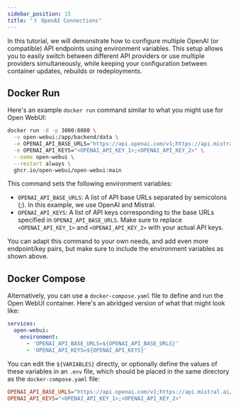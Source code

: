 ```yaml
---
sidebar_position: 15
title: "🖇 OpenAI Connections"
---
```


In this tutorial, we will demonstrate how to configure multiple OpenAI (or compatible) API endpoints using environment variables. This setup allows you to easily switch between different API providers or use multiple providers simultaneously, while keeping your configuration between container updates, rebuilds or redeployments.

## Docker Run

Here's an example `docker run` command similar to what you might use for Open WebUI:

```bash
docker run -d -p 3000:8080 \
  -v open-webui:/app/backend/data \
  -e OPENAI_API_BASE_URLS="https://api.openai.com/v1;https://api.mistral.ai/v1" \
  -e OPENAI_API_KEYS="<OPENAI_API_KEY_1>;<OPENAI_API_KEY_2>" \
  --name open-webui \
  --restart always \
  ghcr.io/open-webui/open-webui:main
```

This command sets the following environment variables:

* `OPENAI_API_BASE_URLS`: A list of API base URLs separated by semicolons (;). In this example, we use OpenAI and Mistral.
* `OPENAI_API_KEYS`: A list of API keys corresponding to the base URLs specified in `OPENAI_API_BASE_URLS`. Make sure to replace `<OPENAI_API_KEY_1>` and `<OPENAI_API_KEY_2>` with your actual API keys.

You can adapt this command to your own needs, and add even more endpoint/key pairs, but make sure to include the environment variables as shown above.

## Docker Compose

Alternatively, you can use a `docker-compose.yaml` file to define and run the Open WebUI container. Here's an abridged version of what that might look like:

```yaml
services:
  open-webui:
    environment:
      - 'OPENAI_API_BASE_URLS=${OPENAI_API_BASE_URLS}'
      - 'OPENAI_API_KEYS=${OPENAI_API_KEYS}'
```

You can edit the `${VARIABLES}` directly, or optionally define the values of these variables in an `.env` file, which should be placed in the same directory as the `docker-compose.yaml` file:

```ini
OPENAI_API_BASE_URLS="https://api.openai.com/v1;https://api.mistral.ai/v1"
OPENAI_API_KEYS="<OPENAI_API_KEY_1>;<OPENAI_API_KEY_2>"
```

